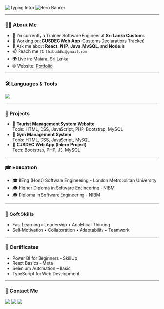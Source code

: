 <!-- Typing Intro -->
<img src="https://readme-typing-svg.demolab.com?font=Fira+Code&weight=600&size=28&pause=1000&center=true&vCenter=true&lines=Hi+👋+I'm+RB+Theekshana;A+Motivated+Software+Engineer;From+Matara,+Sri+Lanka" alt="Typing Intro" />

<!-- Theme-aware Banner -->
<picture>
  <source media="(prefers-color-scheme: dark)" srcset="https://example.com/banner-dark.svg">
  <source media="(prefers-color-scheme: light)" srcset="https://example.com/banner-light.svg">
  <img alt="Hero Banner" src="https://example.com/banner-light.svg">
</picture>

---

### 🧑‍🎓 About Me
- 🌱 I’m currently a Trainee Software Engineer at **Sri Lanka Customs**  
- 💼 Working on: **CUSDEC Web App** (Customs Declarations Tracker)  
- 💬 Ask me about **React, PHP, Java, MySQL, and Node.js**  
- 📫 Reach me at: `thibuddhi@gmail.com`  
- 🌍 Live in: Matara, Sri Lanka  
- 🌐 Website: [Portfolio](https://thika007.github.io/Theekshana_portfolio/)

---

### 🛠️ Languages & Tools
<p align="left">
  <img src="https://skillicons.dev/icons?i=java,spring,python,php,js,nodejs,react,html,css,kotlin,c,cpp,mysql,mongodb,git,selenium" />
</p>

---

### 📌 Projects
- 🔹 **Tourist Management System Website**  
  Tools: HTML, CSS, JavaScript, PHP, Bootstrap, MySQL  
- 🔹 **Gym Management System**  
  Tools: HTML, CSS, JavaScript, MySQL  
- 🔹 **CUSDEC Web App (Intern Project)**  
  Tech: Bootstrap, PHP, JS, MySQL

---

### 🎓 Education
- 🎓 BEng (Hons) Software Engineering - London Metropolitan University  
- 🎓 Higher Diploma in Software Engineering - NIBM  
- 🎓 Diploma in Software Engineering - NIBM

---

### 🧠 Soft Skills
- Fast Learning • Leadership • Analytical Thinking  
- Self-Motivation • Collaboration • Adaptability • Teamwork

---

### 📜 Certificates
- Power BI for Beginners – SkillUp  
- React Basics – Meta  
- Selenium Automation – Basic  
- TypeScript for Web Development

---

### 📱 Contact Me
<p>
  <a href="mailto:thibuddhi@gmail.com"><img src="https://img.shields.io/badge/Gmail-D14836?style=for-the-badge&logo=gmail&logoColor=white"></a>
  <a href="https://www.linkedin.com/in/" target="_blank"><img src="https://img.shields.io/badge/LinkedIn-%230077B5.svg?style=for-the-badge&logo=linkedin&logoColor=white"></a>
  <a href="https://github.com/Thika007"><img src="https://img.shields.io/badge/GitHub-%2312100E.svg?style=for-the-badge&logo=github&logoColor=white"></a>
</p>
